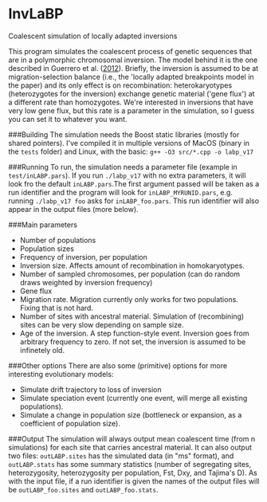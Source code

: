 # InvLaBP
Coalescent simulation of locally adapted inversions

This program simulates the coalescent process of genetic sequences that are in a polymorphic chromosomal inversion. The model behind it is the one described in Guerrero et al. (<a href="http://rstb.royalsocietypublishing.org/content/367/1587/430.long">2012</a>). Briefly, the inversion is assumed to be at migration-selection balance (i.e., the 'locally adapted breakpoints model in the paper) and its only effect is on recombination: heterokaryotypes (heterozygotes for the inversion) exchange genetic material ('gene flux') at a different rate than homozygotes. We're interested in inversions that have very low gene flux, but this rate is a parameter in the simulation, so I guess you can set it to whatever you want.

###Building
The simulation needs the Boost static libraries (mostly for shared pointers).
I've compiled it in multiple versions of MacOS (binary in the `tests` folder) and Linux, with the basic:
`g++ -O3 src/*.cpp -o labp_v17`

###Running
To run, the simulation needs a parameter file (example in `test/inLABP.pars`). If you run `./labp_v17` with no extra parameters, it will look fro the default `inLABP.pars`.The first argument passed will be taken as a run identifier and the program will look for `inLABP_MYRUNID.pars`, e.g. running `./labp_v17 foo` asks for `inLABP_foo.pars`. This run identifier will also appear in the output files (more below).

###Main parameters
- Number of populations
- Population sizes
- Frequency of inversion, per population
- Inversion size. Affects amount of recombination in homokaryotypes.
- Number of sampled chromosomes, per population (can do random draws weighted by inversion frequency)
- Gene flux
- Migration rate. Migration currently only works for two populations. Fixing that is not hard.
- Number of sites with ancestral material. Simulation of (recombining) sites can be very slow depending on sample size.
- Age of the inversion. A step function-style event. Inversion goes from arbitrary frequency to zero. If not set, the inversion is assumed to be infinetely old. 

###Other options
There are also some (primitive) options for more interesting evolutionary models:
- Simulate drift trajectory to loss of inversion
- Simulate speciation event (currently one event, will merge all existing populations).
- Simulate a change in population size (bottleneck or expansion, as a coefficient of population size).

###Output
The simulation will always output mean coalescent time (from n simulations) for each site that carries ancestral material. It can also output two files: `outLABP.sites` has the simulated data (in "ms" format), and `outLABP.stats` has some summary statistics (number of segregating sites, heterozygosity, heterozygosity per population, Fst, Dxy, and Tajima's D). As with the input file, if a run identifier is given the names of the output files will be `outLABP_foo.sites` and `outLABP_foo.stats`.
